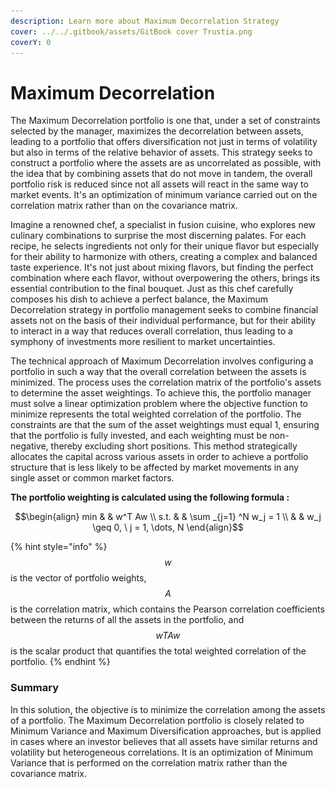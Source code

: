 ```yaml
---
description: Learn more about Maximum Decorrelation Strategy
cover: ../../.gitbook/assets/GitBook cover Trustia.png
coverY: 0
---
```


# Maximum Decorrelation

The Maximum Decorrelation portfolio is one that, under a set of constraints selected by the manager, maximizes the decorrelation between assets, leading to a portfolio that offers diversification not just in terms of volatility but also in terms of the relative behavior of assets. This strategy seeks to construct a portfolio where the assets are as uncorrelated as possible, with the idea that by combining assets that do not move in tandem, the overall portfolio risk is reduced since not all assets will react in the same way to market events. It's an optimization of minimum variance carried out on the correlation matrix rather than on the covariance matrix.

Imagine a renowned chef, a specialist in fusion cuisine, who explores new culinary combinations to surprise the most discerning palates. For each recipe, he selects ingredients not only for their unique flavor but especially for their ability to harmonize with others, creating a complex and balanced taste experience. It's not just about mixing flavors, but finding the perfect combination where each flavor, without overpowering the others, brings its essential contribution to the final bouquet. Just as this chef carefully composes his dish to achieve a perfect balance, the Maximum Decorrelation strategy in portfolio management seeks to combine financial assets not on the basis of their individual performance, but for their ability to interact in a way that reduces overall correlation, thus leading to a symphony of investments more resilient to market uncertainties.

The technical approach of Maximum Decorrelation involves configuring a portfolio in such a way that the overall correlation between the assets is minimized. The process uses the correlation matrix of the portfolio's assets to determine the asset weightings. To achieve this, the portfolio manager must solve a linear optimization problem where the objective function to minimize represents the total weighted correlation of the portfolio. The constraints are that the sum of the asset weightings must equal 1, ensuring that the portfolio is fully invested, and each weighting must be non-negative, thereby excluding short positions. This method strategically allocates the capital across various assets in order to achieve a portfolio structure that is less likely to be affected by market movements in any single asset or common market factors.

**The portfolio weighting is calculated using the following formula :**&#x20;

$$\begin{align}         min  & & w^T Aw \\         s.t. & & \sum _{j=1} ^N w_j = 1 \\              & & w_j \geq 0, \ j = 1, \dots, N     \end{align}$$

{% hint style="info" %}
$$w$$ is the vector of portfolio weights, $$A$$ is the correlation matrix, which contains the Pearson correlation coefficients between the returns of all the assets in the portfolio, and $$wTAw$$ is the scalar product that quantifies the total weighted correlation of the portfolio.
{% endhint %}

### **Summary**&#x20;

In this solution, the objective is to minimize the correlation among the assets of a portfolio. The Maximum Decorrelation portfolio is closely related to Minimum Variance and Maximum Diversification approaches, but is applied in cases where an investor believes that all assets have similar returns and volatility but heterogeneous correlations. It is an optimization of Minimum Variance that is performed on the correlation matrix rather than the covariance matrix.&#x20;

<figure><img src="../../.gitbook/assets/Capture d’écran 2023-11-04 à 16.02.37.png" alt=""><figcaption></figcaption></figure>
